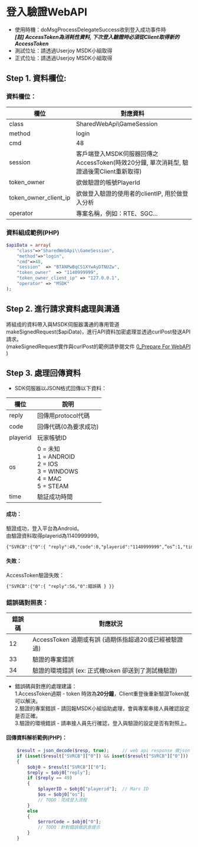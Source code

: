 # 登入驗證WebAPI

- 使用時機：doMsgProcessDelegateSuccess收到登入成功事件時\
  **_\[註\] AccessToken為消耗性資料, 下次登入驗證時必須從Client取得新的 AccessToken_**
- 測試位址：請透過Userjoy MSDK小組取得
- 正式位址：請透過Userjoy MSDK小組取得

## Step 1. 資料欄位:

### 資料欄位：

| 欄位 | 對應資料 |
|----|------|
| class | SharedWebApi\\GameSession |
| method | login |
| cmd | 48 |
| session | 客戶端登入MSDK伺服器回傳之AccessToken(時效20分鐘, 單次消耗型, 驗證過後需Client重新取得) |
| token_owner | 欲做驗證的帳號PlayerId |
| token_owner_client_ip| 欲做登入驗證的使用者的clientIP, 用於做登入分析 |
| operator | 專案名稱，例如：RTE、SGC... |

### 資料組成範例(PHP)

```php
$apiData = array(
    "class"=>"SharedWebApi\\GameSession",
    "method"=>"login",
    "cmd"=>48,
    "session"  => "BTANPwBqCS1XYwAyDTNUZw",
    "token_owner"  => "1140999999",
    "token_owner_client_ip" => "127.0.0.1",
    "operator" => "MSDK"
);  
```

## Step 2. 進行請求資料處理與溝通

將組成的資料帶入與MSDK伺服器溝通的專用管道makeSignedRequest($apiData)，進行API資料加密處理並透過curlPost發送API請求。\
(makeSignedRequest實作與curlPost的範例請參閱文件 [0_Prepare For WebAPI](doc-msdk/Server/webapi/0_Prepare_For_WebAPI) )

## Step 3. 處理回傳資料

* SDK伺服器以JSON格式回傳以下資料：

| 欄位 | 說明 |
|----|----|
| reply | 回傳用protocol代碼 |
| code | 回傳代碼(0為要求成功) |
| playerid | 玩家帳號ID |
| os | 0 = 未知<br>1 = ANDROID<br>2 = IOS<br>3 = WINDOWS<br>4 = MAC<br>5 = STEAM |
| time | 驗証成功時間 |

#### 成功：

驗證成功，登入平台為Android。\
由驗證資料取得playerid為1140999999。

```xml
{"SVRCB":{"0":{ "reply":49,"code":0,"playerid":"1140999999",”os”:1,"time":1447916893}}}
```

#### 失敗：

AccessToken驗證失敗：

```xml
{"SVRCB":{"0":{ "reply":56,"0":錯誤碼 } }}
```

### 錯誤碼對照表：

| 錯誤碼 | 對應狀況 |
|-----|------|
| 12 | AccessToken 過期或有誤 (過期係指超過20或已經被驗證過) |
| 33 | 驗證的專案錯誤 |
| 34 | 驗證的環境錯誤 (ex: 正式機token 卻送到了測試機驗證) |

* 錯誤碼與對應的處理建議：\
  1\.AccessToken過期 - token 時效為**20分鐘**，Client重登後重新驗證Token就可以解決。\
  2\.驗證的專案錯誤 - 請回報MSDK小組協助處理，會與專案串接人員確認設定是否正確。\
  3\.驗證的環境錯誤 - 請串接人員先行確認，登入與驗證的設定是否有對照上。

#### 回傳資料解析範例(PHP)：

```php
    $result = json_decode($resp, true);     // web api response 做json decode
    if (isset($result["SVRCB"]["0"]) && isset($result["SVRCB"]["0"]))
    {
        $obj0 = $result["SVRCB"]["0"];
        $reply = $obj0["reply"];
        if ($reply == 49)
        {
            $playerID = $obj0["playerid"];  // Mars ID
            $os = $obj0["os"];
            // TODO：完成登入流程
        }
        else
        {
            $errorCode = $obj0["0"];
            // TODO：針對錯誤做訊息提示
        }
    }
```
